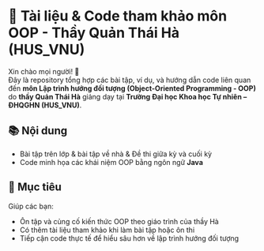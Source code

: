 # 🌟 Tài liệu & Code tham khảo môn OOP - Thầy Quản Thái Hà (HUS_VNU)

Xin chào mọi người! 👋  
Đây là repository tổng hợp các bài tập, ví dụ, và hướng dẫn code liên quan đến **môn Lập trình hướng đối tượng (Object-Oriented Programming - OOP)** do **thầy Quản Thái Hà** giảng dạy tại **Trường Đại học Khoa học Tự nhiên – ĐHQGHN (HUS_VNU)**.

## 📚 Nội dung

- Bài tập trên lớp & bài tập về nhà & Đề thi giữa kỳ và cuối kỳ
- Code minh họa các khái niệm OOP bằng ngôn ngữ **Java**

## 🎯 Mục tiêu

Giúp các bạn:
- Ôn tập và củng cố kiến thức OOP theo giáo trình của thầy Hà
- Có thêm tài liệu tham khảo khi làm bài tập hoặc ôn thi
- Tiếp cận code thực tế để hiểu sâu hơn về lập trình hướng đối tượng



